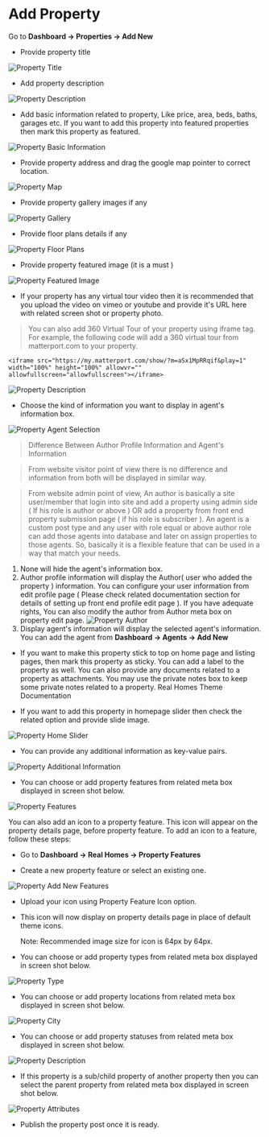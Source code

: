# Add Property

Go to **Dashboard → Properties → Add New**

- Provide property title 

![Property Title](images/add-content/add-property-title.png)

- Add property description 

![Property Description](images/add-content/property-description.png)

- Add basic information related to property, Like price, area, beds, baths, garages etc. If you want to add this property into featured properties then mark this property as featured. 

![Property Basic Information](images/add-content/basic-info.png)

- Provide property address and drag the google map pointer to correct location. 

![Property Map](images/add-content/property-map.png)

- Provide property gallery images if any 

![Property Gallery](images/add-content/property-gallery.png)

- Provide floor plans details if any 

![Property Floor Plans](images/add-content/floor-plans.png)

- Provide property featured image (it is a must ) 

![Property Featured Image](images/add-content/property-featured-image.png)

- If your property has any virtual tour video then it is recommended that you upload the video on vimeo or youtube and provide it's URL here with related screen shot or property photo.

> You can also add 360 Virtual Tour of your property using iframe tag. For example, the following code will add a 360 virtual tour from matterport.com to your property. 

`<iframe src="https://my.matterport.com/show/?m=aSx1MpRRqif&play=1" width="100%" height="100%" allowvr="" allowfullscreen="allowfullscreen"></iframe>`

![Property Description](images/add-content/property-video.png)

- Choose the kind of information you want to display in agent's information box. 

![Property Agent Selection](images/add-content/property-agent-info.png)

> Difference Between Author Profile Information and Agent's Information 

> From website visitor point of view there is no difference and information from both will be displayed in similar way. 

> From website admin point of view, An author is basically a site user/member that login into site and add a property using admin side ( If his role is author or above ) OR add a property from front end property submission page ( if his role is subscriber ). An agent is a custom post type and any user with role equal or above author role can add those agents into database and later on assign properties to those agents. So, basically it is a flexible feature that can be used in a way that match your needs.

1. None will hide the agent's information box.
2. Author profile information will display the Author( user who added the property ) information. You can configure your user information from edit profile page ( Please check related documentation section for details of setting up front end profile edit page ). 
If you have adequate rights, You can also modify the author from Author meta box on property edit page. 
![Property Author](images/add-content/property-author.png)
3. Display agent's information will display the selected agent's information. You can add the agent from **Dashboard → Agents → Add New**

- If you want to make this property stick to top on home page and listing pages, then mark this property as sticky. You can add a label to the property as well. You can also provide any documents related to a property as attachments. You may use the private notes box to keep some private notes related to a property. Real Homes Theme Documentation

- If you want to add this property in homepage slider then check the related option and provide slide image.

![Property Home Slider](images/add-content/property-home-slider.png)

- You can provide any additional information as key-value pairs. 

![Property Additional Information](images/add-content/additional-information.png)

- You can choose or add property features from related meta box displayed in screen shot below.

![Property Features](images/add-content/property-features.png)

You can also add an icon to a property feature. This icon will appear on the property details page, before property feature. To add an icon to a feature, follow these steps:

- Go to **Dashboard → Real Homes → Property Features**

- Create a new property feature or select an existing one. 

![Property Add New Features](images/add-content/property-add-features.png)

- Upload your icon using Property Feature Icon option.

- This icon will now display on property details page in place of default theme icons.

	Note: Recommended image size for icon is 64px by 64px.

- You can choose or add property types from related meta box displayed in screen shot below.

![Property Type](images/add-content/property-type.png)

- You can choose or add property locations from related meta box displayed in screen shot below.

![Property City](images/add-content/property-city.png)

- You can choose or add property statuses from related meta box displayed in screen shot below. 

![Property Description](images/add-content/property-status.png)

- If this property is a sub/child property of another property then you can select the parent property from related meta box displayed in screen shot below. 

![Property Attributes](images/add-content/property-attributes.png)

- Publish the property post once it is ready.
